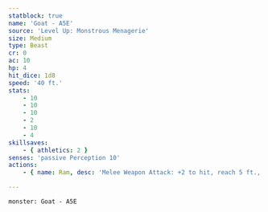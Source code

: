 ```yaml
---
statblock: true
name: 'Goat - A5E'
source: 'Level Up: Monstrous Menagerie'
size: Medium
type: Beast
cr: 0
ac: 10
hp: 4
hit_dice: 1d8
speed: '40 ft.'
stats:
    - 10
    - 10
    - 10
    - 2
    - 10
    - 4
skillsaves:
    - { athletics: 2 }
senses: 'passive Perception 10'
actions:
    - { name: Ram, desc: 'Melee Weapon Attack: +2 to hit, reach 5 ft., one target. Hit: 2 (1d4) bludgeoning damage. If the target is a creature and the goat moves at least 20 feet straight towards the target before the attack, the target takes an extra 2 (1d4) bludgeoning damage and makes a DC 10 Strength saving throw, falling prone on a failure.' }

---
```

```statblock
monster: Goat - A5E
```
